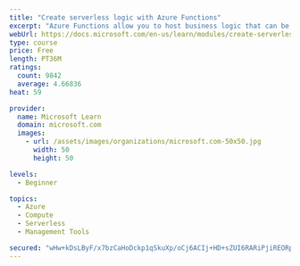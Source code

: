 ```yaml
---
title: "Create serverless logic with Azure Functions"
excerpt: "Azure Functions allow you to host business logic that can be executed without managing or provisioning server infrastructure"
webUrl: https://docs.microsoft.com/en-us/learn/modules/create-serverless-logic-with-azure-functions/
type: course
price: Free
length: PT36M
ratings:
  count: 9842
  average: 4.66836
heat: 59

provider:
  name: Microsoft Learn
  domain: microsoft.com
  images:
    - url: /assets/images/organizations/microsoft.com-50x50.jpg
      width: 50
      height: 50

levels:
  - Beginner

topics:
  - Azure
  - Compute
  - Serverless
  - Management Tools

secured: "wHw+kDsLByF/x7bzCaHoDckp1qSkuXp/oCj6ACIj+HD+sZUI6RARiPjiREORpvyxf23jeJjEegy8Ery1iCZ0QkYQlN0AsgxU8zXHd+ESH6rJACZhVB3+YFlrNRTrb/7t3BlWISxBn3r40xN+JTZoNU9Rnqb9P2Ha5FWS/IklakzMRU3od3FW8KJj2sOBuoMguLY0fcChkjOfudkjtu+uwsXhMWCWity7a/Iz5bIRMO895FqeURmJn3Ndrsimnk9tlT+zxXu4tks0CeHTnwBy6e8PEHdrVaEByr5kVMZ3K0DwZJRvUnmwy8jecFtlOS6Gw5lteKDeGEYYtmdi2iP+Yec4HB7JtzjE65E4AhgsS6Jd9BBfORKC9k622HbX4UDGMhQaBpZHnQaMyrsxGxBxPFYrPHG/1F5/I7BbNvZTcsA=;I81HCYWsHLPoEJxlitfHcQ=="
---
```


